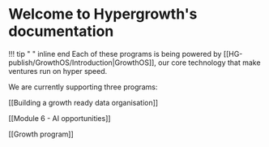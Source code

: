 # Welcome to Hypergrowth's documentation 

!!! tip " " inline end 
	Each of these programs is being powered by [[HG-publish/GrowthOS/Introduction|GrowthOS]], our core technology that make ventures run on hyper speed.

We are currently supporting three programs:

[[Building a growth ready data organisation]]

[[Module 6 - AI opportunities]]

[[Growth program]]



